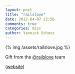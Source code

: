 ```yaml
---
layout: post
title: "railslove"
date: 2012-04-07 22:56
comments: true
categories: misc
author: Yannick Schutz
---
```


{% img /assets/railslove.jpg %}

Gift from the [@railslove](http://twitter.com/railslove) team

([website](http://railslove.com))